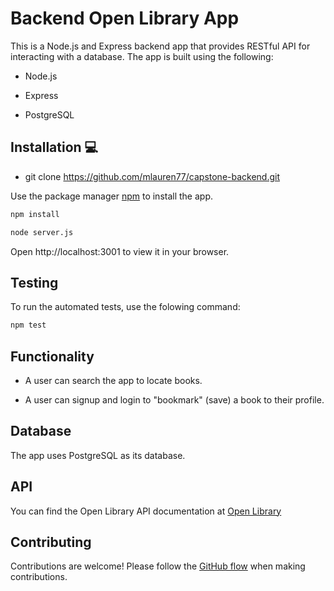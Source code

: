 # Backend Open Library App 

This is a Node.js and Express backend app that provides RESTful API for interacting with a database. The app is built using the following:

* Node.js

* Express 

* PostgreSQL

## Installation 💻

* git clone https://github.com/mlauren77/capstone-backend.git

Use the package manager [npm](https://www.npmjs.com) to install the app.

```bash
npm install
```
```bash
node server.js
```

Open http://localhost:3001 to view it in your browser.

## Testing

To run the automated tests, use the folowing command:

```bash
npm test
```

## Functionality

* A user can search the app to locate books.

* A user can signup and login to "bookmark" (save) a book to their profile.

## Database

The app uses PostgreSQL as its database. 

## API

You can find the Open Library API documentation at [Open Library](https://openlibrary.org/dev/docs/api/search)

## Contributing

Contributions are welcome! Please follow the [GitHub flow](https://guides.github.com/introduction/flow/) when making contributions.